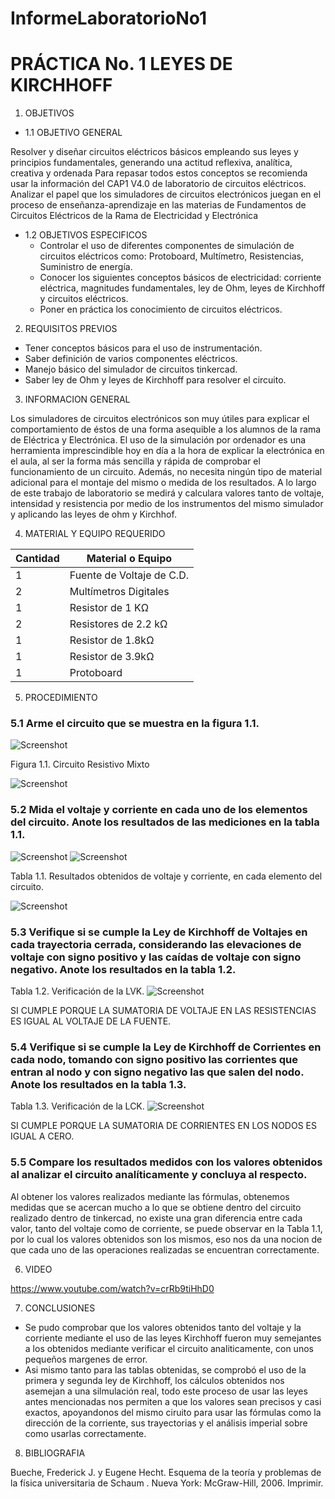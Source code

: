 InformeLaboratorioNo1
==========================
# PRÁCTICA No. 1 LEYES DE KIRCHHOFF
1. OBJETIVOS
* 1.1 OBJETIVO GENERAL

Resolver y diseñar circuitos eléctricos básicos empleando sus leyes y principios fundamentales, generando una actitud reflexiva, analítica, creativa y ordenada 
Para repasar todos estos conceptos se recomienda usar la información del CAP1 V4.0 de laboratorio de circuitos eléctricos. Analizar el papel que los simuladores de circuitos electrónicos juegan en el proceso de enseñanza-aprendizaje en las materias de Fundamentos de Circuitos Eléctricos de la Rama de Electricidad y Electrónica

* 1.2 OBJETIVOS ESPECIFICOS
  * Controlar el uso de diferentes componentes de simulación de circuitos eléctricos como: Protoboard, Multímetro, Resistencias, Suministro de energía.
  * Conocer los siguientes conceptos básicos de electricidad: corriente eléctrica, magnitudes fundamentales, ley de Ohm, leyes de Kirchhoff y circuitos eléctricos.
  * Poner en práctica los conocimiento de circuitos eléctricos.

2. REQUISITOS PREVIOS
  * Tener conceptos  básicos para el uso  de instrumentación. 
  * Saber definición de varios componentes eléctricos. 
  * Manejo básico del simulador de circuitos tinkercad.
  * Saber ley de Ohm y leyes de Kirchhoff para resolver el circuito. 
	
3. INFORMACION GENERAL 

Los simuladores de circuitos electrónicos son muy útiles para explicar el comportamiento de éstos de una forma asequible a los alumnos de la rama de Eléctrica y Electrónica.
El uso de la simulación por ordenador es una herramienta imprescindible hoy en día a la hora de explicar la electrónica en el aula, al ser la forma más sencilla y rápida de comprobar el funcionamiento de un circuito. Además, no necesita ningún tipo de material adicional para el montaje del mismo o medida de los resultados. A lo largo de este trabajo de laboratorio se medirá y calculara valores tanto de voltaje, intensidad y resistencia por medio de los instrumentos del mismo simulador y aplicando las leyes de ohm y Kirchhof.

4. MATERIAL Y EQUIPO REQUERIDO

| Cantidad | Material o Equipo | 
| --------- | --------- | 
| 1 | Fuente de Voltaje de C.D. | 
| 2 | Multímetros Digitales | 
| 1 | Resistor de 1 KΩ |
| 2 | Resistores de 2.2 kΩ | 
| 1 | Resistor de 1.8kΩ | 
| 1 | Resistor de 3.9kΩ | 
| 1 | Protoboard | 

5. PROCEDIMIENTO

### 5.1 Arme el circuito que se muestra en la figura 1.1.

 ![Screenshot](LaboratorioNo1/Circuito1.jpg)
 
Figura 1.1. Circuito Resistivo Mixto

 ![Screenshot](LaboratorioNo1//circuito.jpg)
 
### 5.2 Mida el voltaje y corriente en cada uno de los elementos del circuito. Anote los resultados de las mediciones en la tabla 1.1.
![Screenshot](LaboratorioNo1/imagen1.jpg)
![Screenshot](LaboratorioNo1/imagen2.jpg)

Tabla 1.1. Resultados obtenidos de voltaje y corriente, en cada elemento del circuito.

![Screenshot](LaboratorioNo1/tabla1.jpg)
 
### 5.3 Verifique si se cumple la Ley de Kirchhoff de Voltajes en cada trayectoria cerrada, considerando  las  elevaciones  de  voltaje  con  signo  positivo  y  las caídas  de  voltaje  con signo negativo. Anote los resultados en la tabla 1.2.
 
Tabla 1.2. Verificación de la LVK.
![Screenshot](LaboratorioNo1/tabla2.jpg)

SI CUMPLE PORQUE LA SUMATORIA DE VOLTAJE EN LAS RESISTENCIAS ES IGUAL AL VOLTAJE DE LA FUENTE.
 
### 5.4 Verifique si se cumple la Ley de Kirchhoff de Corrientes en cada nodo, tomando con signo positivo las corrientes que entran al nodo y con signo negativo las que salen del nodo. Anote los resultados en la tabla 1.3.
 
Tabla 1.3. Verificación de la LCK.
![Screenshot](LaboratorioNo1/tabla3.jpg)

SI CUMPLE PORQUE LA SUMATORIA DE CORRIENTES EN LOS NODOS ES IGUAL A CERO.
 
### 5.5 Compare los resultados medidos con los valores obtenidos al analizar el circuito analíticamente y concluya al respecto.

Al obtener los valores realizados mediante las fórmulas, obtenemos medidas que se acercan mucho a lo que se obtiene dentro del circuito realizado dentro de tinkercad, no existe una gran diferencia entre cada valor, tanto del voltaje como de corriente, se puede observar en la Tabla 1.1, por lo cual los valores obtenidos son los mismos, eso nos da una nocion de que cada uno de las operaciones realizadas se encuentran correctamente.


6. VIDEO

https://www.youtube.com/watch?v=crRb9tiHhD0


7. CONCLUSIONES

  - Se pudo comprobar que los valores obtenidos tanto del voltaje y la corriente mediante el uso de las leyes Kirchhoff fueron muy semejantes a los obtenidos mediante verificar el circuito analiticamente, con unos pequeños margenes de error.
  - Asi mismo tanto para las tablas obtenidas, se comprobó el uso de la primera y segunda ley de Kirchhoff, los cálculos obtenidos nos asemejan a una silmulación real, todo este proceso de usar las leyes antes mencionadas nos permiten a que los valores sean precisos y casi exactos, apoyandonos del mismo ciruito para usar las fórmulas como la dirección de la corriente, sus trayectorias y el análisis imperial sobre como usarlas correctamente.

8. BIBLIOGRAFIA

Bueche, Frederick J. y Eugene Hecht. Esquema de la teoría y problemas de la física universitaria de Schaum . Nueva York: McGraw-Hill, 2006. Imprimir.
